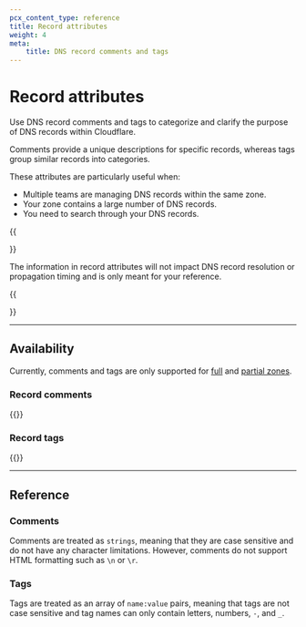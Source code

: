 ```yaml
---
pcx_content_type: reference
title: Record attributes
weight: 4
meta: 
    title: DNS record comments and tags
---
```


# Record attributes

Use DNS record comments and tags to categorize and clarify the purpose of DNS records within Cloudflare.

Comments provide a unique descriptions for specific records, whereas tags group similar records into categories.

These attributes are particularly useful when:

- Multiple teams are managing DNS records within the same zone.
- Your zone contains a large number of DNS records.
- You need to search through your DNS records.

{{<Aside type="note">}}

The information in record attributes will not impact DNS record resolution or propagation timing and is only meant for your reference.

{{</Aside>}}

---

## Availability

Currently, comments and tags are only supported for [full](/dns/zone-setups/full-setup/) and [partial zones](/dns/zone-setups/partial-setup/).

### Record comments

{{<feature-table id="dns.record_comments">}}

### Record tags

{{<feature-table id="dns.record_tags">}}

---

## Reference

### Comments

Comments are treated as `strings`, meaning that they are case sensitive and do not have any character limitations. However, comments do not support HTML formatting such as `\n` or `\r`.

### Tags

Tags are treated as an array of `name:value` pairs, meaning that tags are not case sensitive and tag names can only contain letters, numbers, `-`, and `_`.
